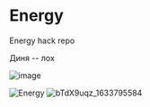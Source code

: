 # Energy
Energy hack repo

Диня -- лох

![image](https://user-images.githubusercontent.com/26600576/136650315-9027d498-71e3-4811-8834-f916e35f3815.png)

![Energy](https://user-images.githubusercontent.com/54220741/136656250-6f548890-5225-416c-a7be-8550d376bd18.png)
![bTdX9uqz_1633795584](https://user-images.githubusercontent.com/54220741/136666386-c06c45fe-26b6-4aa4-9efa-1e41c4491543.png)
